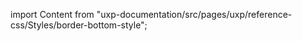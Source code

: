 
import Content from "uxp-documentation/src/pages/uxp/reference-css/Styles/border-bottom-style";

<Content query="product=photoshop"/>
